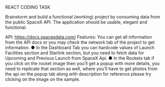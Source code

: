 REACT CODING TASK

Brainstorm and build a functional (working) project by
consuming data from the public SpaceX API.
The application should be usable, elegant and functional.

API: https://docs.spacexdata.com/
Features:
You can get all information from the API docs or you may check the network tab of the
project to get information.
● In the Dashboard Tab you can hardcode values of Launch Facilities section and
Starlink section, but you need to fetch data for Upcoming and Previous Launch from
SpaceX Api.
● In the Rockets tab if you click on the rocket image then you’ll get a popup with more
details, you need to replicate that section as well, where you’ll have to get photos
from the api on the popup tab along with description for reference please try clicking
on the image on the sample.
